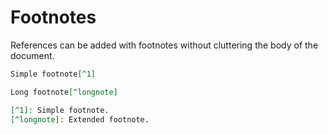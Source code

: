 # Footnotes

References can be added with footnotes without cluttering the body of the
document.

```md
Simple footnote[^1]

Long footnote[^longnote]

[^1]: Simple footnote.
[^longnote]: Extended footnote.
```
